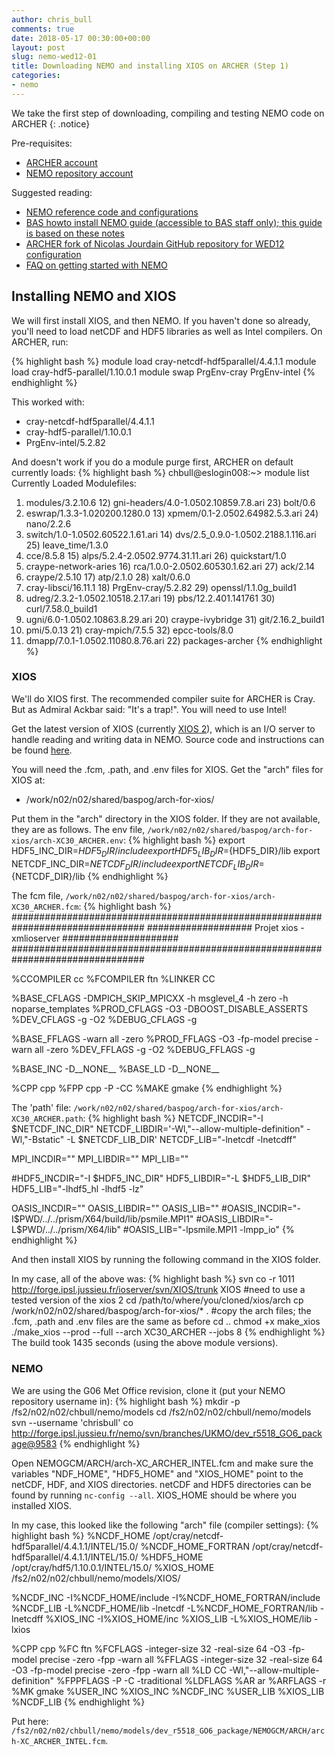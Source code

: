 ```yaml
---
author: chris_bull
comments: true
date: 2018-05-17 00:30:00+00:00
layout: post
slug: nemo-wed12-01
title: Downloading NEMO and installing XIOS on ARCHER (Step 1)
categories:
- nemo
---
```

We take the first step of downloading, compiling and testing NEMO code on ARCHER
{: .notice}

Pre-requisites:

* [ARCHER account](http://www.archer.ac.uk/access/)
* [NEMO repository account](http://forge.ipsl.jussieu.fr/nemo/register)

Suggested reading:

* [NEMO reference code and configurations](http://forge.ipsl.jussieu.fr/nemo/wiki/Users/ModelInstall#DownloadNEMOreferencecodeandconfigurations)
* [BAS howto install NEMO guide (accessible to BAS staff only); this guide is based on these notes](http://wiki.nerc-bas.ac.uk/wiki/index.php/Piethi/NEMO/Install_NEMO)
* [ARCHER fork of Nicolas Jourdain GitHub repository for WED12 configuration](https://github.com/chrisb13/BUILD_CONFIG_NEMO)
* [FAQ on getting started with NEMO](http://forge.ipsl.jussieu.fr/nemo/discussion/topic/8)

## Installing NEMO and XIOS

We will first install XIOS, and then NEMO. If you haven't done so already, you'll need to load netCDF and HDF5 libraries as well as Intel compilers. On ARCHER, run:

{% highlight bash %}
module load cray-netcdf-hdf5parallel/4.4.1.1 
module load cray-hdf5-parallel/1.10.0.1
module swap PrgEnv-cray PrgEnv-intel
{% endhighlight %}

This worked with:

* cray-netcdf-hdf5parallel/4.4.1.1 
* cray-hdf5-parallel/1.10.0.1
* PrgEnv-intel/5.2.82

And doesn't work if you do a module purge first, ARCHER on default currently loads:
{% highlight bash %}
chbull@eslogin008:~> module list
Currently Loaded Modulefiles:
  1) modules/3.2.10.6                      12) gni-headers/4.0-1.0502.10859.7.8.ari  23) bolt/0.6
  2) eswrap/1.3.3-1.020200.1280.0          13) xpmem/0.1-2.0502.64982.5.3.ari        24) nano/2.2.6
  3) switch/1.0-1.0502.60522.1.61.ari      14) dvs/2.5_0.9.0-1.0502.2188.1.116.ari   25) leave_time/1.3.0
  4) cce/8.5.8                             15) alps/5.2.4-2.0502.9774.31.11.ari      26) quickstart/1.0
  5) craype-network-aries                  16) rca/1.0.0-2.0502.60530.1.62.ari       27) ack/2.14
  6) craype/2.5.10                         17) atp/2.1.0                             28) xalt/0.6.0
  7) cray-libsci/16.11.1                   18) PrgEnv-cray/5.2.82                    29) openssl/1.1.0g_build1
  8) udreg/2.3.2-1.0502.10518.2.17.ari     19) pbs/12.2.401.141761                   30) curl/7.58.0_build1
  9) ugni/6.0-1.0502.10863.8.29.ari        20) craype-ivybridge                      31) git/2.16.2_build1
 10) pmi/5.0.13                            21) cray-mpich/7.5.5                      32) epcc-tools/8.0
 11) dmapp/7.0.1-1.0502.11080.8.76.ari     22) packages-archer
{% endhighlight %}

### XIOS

We'll do XIOS first. The recommended compiler suite for ARCHER is Cray. But as Admiral Ackbar said: "It's a trap!". You will need to use Intel!

Get the latest version of XIOS (currently [XIOS 2](http://forge.ipsl.jussieu.fr/nemo/wiki/Users/ModelInterfacing/InputsOutputs#ExtractingandinstallingXIOS)), which is an I/O server to handle reading and writing data in NEMO. Source code and instructions can be found [here](http://forge.ipsl.jussieu.fr/nemo/wiki/Users/ModelInterfacing/InputsOutputs#ExtractingandinstallingXIOS).

You will need the .fcm, .path, and .env files for XIOS. Get the "arch" files for XIOS at:

* /work/n02/n02/shared/baspog/arch-for-xios/

Put them in the "arch" directory in the XIOS folder. If they are not available, they are as follows. The env file, `/work/n02/n02/shared/baspog/arch-for-xios/arch-XC30_ARCHER.env`:
{% highlight bash %}
export HDF5_INC_DIR=${HDF5_DIR}/include
export HDF5_LIB_DIR=${HDF5_DIR}/lib
export NETCDF_INC_DIR=${NETCDF_DIR}/include
export NETCDF_LIB_DIR=${NETCDF_DIR}/lib
{% endhighlight %}

The fcm file, `/work/n02/n02/shared/baspog/arch-for-xios/arch-XC30_ARCHER.fcm`:
{% highlight bash %}
################################################################################
###################        Projet xios - xmlioserver       #####################
################################################################################

%CCOMPILER      cc
%FCOMPILER      ftn
%LINKER         CC

%BASE_CFLAGS    -DMPICH_SKIP_MPICXX -h msglevel_4 -h zero -h noparse_templates
%PROD_CFLAGS    -O3 -DBOOST_DISABLE_ASSERTS
%DEV_CFLAGS     -g -O2
%DEBUG_CFLAGS   -g

%BASE_FFLAGS    -warn all -zero
%PROD_FFLAGS    -O3 -fp-model precise -warn all -zero
%DEV_FFLAGS     -g -O2
%DEBUG_FFLAGS   -g

%BASE_INC       -D__NONE__
%BASE_LD        -D__NONE__

%CPP            cpp
%FPP            cpp -P -CC
%MAKE           gmake
{% endhighlight %}

The 'path' file: `/work/n02/n02/shared/baspog/arch-for-xios/arch-XC30_ARCHER.path`:
{% highlight bash %}
NETCDF_INCDIR="-I $NETCDF_INC_DIR"
NETCDF_LIBDIR='-Wl,"--allow-multiple-definition" -Wl,"-Bstatic" -L $NETCDF_LIB_DIR'
NETCDF_LIB="-lnetcdf -lnetcdff"

MPI_INCDIR=""
MPI_LIBDIR=""
MPI_LIB=""

#HDF5_INCDIR="-I $HDF5_INC_DIR"
HDF5_LIBDIR="-L $HDF5_LIB_DIR"
HDF5_LIB="-lhdf5_hl -lhdf5 -lz"

OASIS_INCDIR=""
OASIS_LIBDIR=""
OASIS_LIB=""
#OASIS_INCDIR="-I$PWD/../../prism/X64/build/lib/psmile.MPI1"
#OASIS_LIBDIR="-L$PWD/../../prism/X64/lib"
#OASIS_LIB="-lpsmile.MPI1 -lmpp_io"
{% endhighlight %}


And then install XIOS by running the following command in the XIOS folder.

In my case, all of the above was:
{% highlight bash %}
svn co -r 1011 http://forge.ipsl.jussieu.fr/ioserver/svn/XIOS/trunk XIOS     #need to use a tested version of the xios 2
cd /path/to/where/you/cloned/xios/arch
cp /work/n02/n02/shared/baspog/arch-for-xios/* . #copy the arch files; the .fcm, .path and .env files are the same as before
cd ..
chmod +x make_xios 
./make_xios --prod --full --arch XC30_ARCHER  --jobs 8
{% endhighlight %}
The build took 1435 seconds (using the above module versions).

### NEMO

We are using the G06 Met Office revision, clone it (put your NEMO repository username in):
{% highlight bash %}
mkdir -p /fs2/n02/n02/chbull/nemo/models
cd /fs2/n02/n02/chbull/nemo/models
svn --username 'chrisbull' co http://forge.ipsl.jussieu.fr/nemo/svn/branches/UKMO/dev_r5518_GO6_package@9583
{% endhighlight %}

Open NEMOGCM/ARCH/arch-XC_ARCHER_INTEL.fcm and make sure the variables "NDF_HOME", "HDF5_HOME" and "XIOS_HOME" point to the netCDF, HDF, and XIOS directories. netCDF and HDF5 directories can be found by running `nc-config --all`. XIOS_HOME should be where you installed XIOS.

In my case, this looked like the following "arch" file (compiler settings):
{% highlight bash %}
%NCDF_HOME           /opt/cray/netcdf-hdf5parallel/4.4.1.1/INTEL/15.0/
%NCDF_HOME_FORTRAN   /opt/cray/netcdf-hdf5parallel/4.4.1.1/INTEL/15.0/
%HDF5_HOME           /opt/cray/hdf5/1.10.0.1/INTEL/15.0/
%XIOS_HOME           /fs2/n02/n02/chbull/nemo/models/XIOS/

%NCDF_INC            -I%NCDF_HOME/include -I%NCDF_HOME_FORTRAN/include
%NCDF_LIB            -L%NCDF_HOME/lib -lnetcdf -L%NCDF_HOME_FORTRAN/lib -lnetcdff
%XIOS_INC            -I%XIOS_HOME/inc 
%XIOS_LIB            -L%XIOS_HOME/lib -lxios

%CPP                 cpp
%FC                  ftn
%FCFLAGS             -integer-size 32 -real-size 64 -O3 -fp-model precise -zero -fpp -warn all
%FFLAGS              -integer-size 32 -real-size 64 -O3 -fp-model precise -zero -fpp -warn all
%LD                  CC -Wl,"--allow-multiple-definition"
%FPPFLAGS            -P -C -traditional
%LDFLAGS
%AR                  ar 
%ARFLAGS             -r
%MK                  gmake
%USER_INC            %XIOS_INC %NCDF_INC
%USER_LIB            %XIOS_LIB %NCDF_LIB
{% endhighlight %}

Put here: `/fs2/n02/n02/chbull/nemo/models/dev_r5518_GO6_package/NEMOGCM/ARCH/arch-XC_ARCHER_INTEL.fcm`.

